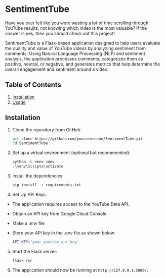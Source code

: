 # SentimentTube
Have you ever felt like you were wasting a lot of time scrolling through YouTube results, not knowing which video is the most valuable? If the answer is yes, then you should check out this project!

SentimentTube is a Flask-based application designed to help users evaluate the quality and value of YouTube videos by analyzing sentiment from comments. Using Natural Language Processing (NLP) and sentiment analysis, the application processes comments, categorizes them as positive, neutral, or negative, and generates metrics that help determine the overall engagement and sentiment around a video.

## Table of Contents
1. [Installation](#installation)
2. [Usage](#Usage)

## Installation

1. Clone the repository from GitHub:

    ```bash
    git clone https://github.com/yourusername/SentimentTube.git
    cd SentimentTube
    ```

2. Set up a virtual environment (optional but recommended):

    ```bash
    python -m venv venv
    .\venv\Scripts\activate
    ```

3. Install the dependencies:

    ```bash
    pip install -r requirements.txt
    ```

4. Set Up API Keys:

* The application requires access to the YouTube Data API.
* Obtain an API key from Google Cloud Console.
* Make a .env file
* Store your API key in the .env file as shown below:

    ```bash
    API_KEY='your_youtube_api_key'
    ```

5. Start the Flask server:

    ```bash
    flask run
    ```

6. The application should now be running at `http://127.0.0.1:5000/`.